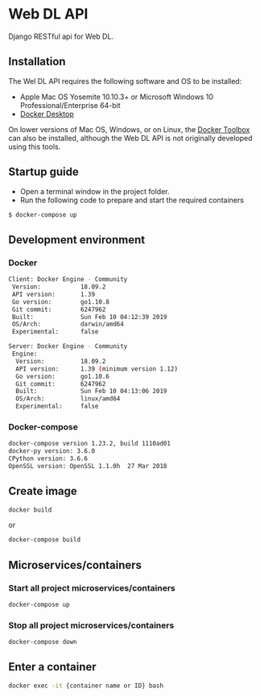 # Web DL API

Django RESTful api for Web DL.

## Installation

The Wel DL API requires the following software and OS to be installed:

- Apple Mac OS Yosemite 10.10.3+ or Microsoft Windows 10 Professional/Enterprise 64-bit
- [Docker Desktop](https://www.docker.com/products/docker-desktop) 

On lower versions of Mac OS, Windows, or on Linux, the [Docker Toolbox](https://docs.docker.com/toolbox/toolbox_install_windows/) can also be installed, although the Web DL API is not originally developed using this tools.

## Startup guide

 - Open a terminal window in the project folder.
 - Run the following code to prepare and start the required containers

``` bash
$ docker-compose up
```

## Development environment

### Docker
``` bash
Client: Docker Engine - Community
 Version:           18.09.2
 API version:       1.39
 Go version:        go1.10.8
 Git commit:        6247962
 Built:             Sun Feb 10 04:12:39 2019
 OS/Arch:           darwin/amd64
 Experimental:      false

Server: Docker Engine - Community
 Engine:
  Version:          18.09.2
  API version:      1.39 (minimum version 1.12)
  Go version:       go1.10.6
  Git commit:       6247962
  Built:            Sun Feb 10 04:13:06 2019
  OS/Arch:          linux/amd64
  Experimental:     false
```

### Docker-compose
``` bash
docker-compose version 1.23.2, build 1110ad01
docker-py version: 3.6.0
CPython version: 3.6.6
OpenSSL version: OpenSSL 1.1.0h  27 Mar 2018
```

## Create image

``` bash
docker build
```
or
``` bash
docker-compose build
```

## Microservices/containers

###  Start all project microservices/containers

``` bash
docker-compose up
```

### Stop all project microservices/containers
``` bash
docker-compose down
```

## Enter a container
``` bash
docker exec -it {container name or ID} bash
```